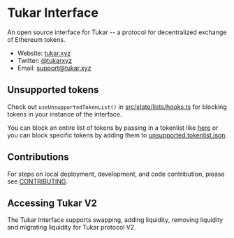 # Tukar Interface

An open source interface for Tukar -- a protocol for decentralized exchange of Ethereum tokens.

- Website: [tukar.xyz](https://tukar.xyz/)
- Twitter: [@tukarxyz](https://twitter.com/tukarxyz)
- Email: [support@tukar.xyz](mailto:support@tukar.xyz)

## Unsupported tokens

Check out `useUnsupportedTokenList()` in [src/state/lists/hooks.ts](./src/state/lists/hooks.ts) for blocking tokens in your instance of the interface.

You can block an entire list of tokens by passing in a tokenlist like [here](./src/constants/lists.ts) or you can block specific tokens by adding them to [unsupported.tokenlist.json](./src/constants/tokenLists/unsupported.tokenlist.json).

## Contributions

For steps on local deployment, development, and code contribution, please see [CONTRIBUTING](./CONTRIBUTING.md).

## Accessing Tukar V2

The Tukar Interface supports swapping, adding liquidity, removing liquidity and migrating liquidity for Tukar protocol V2.
